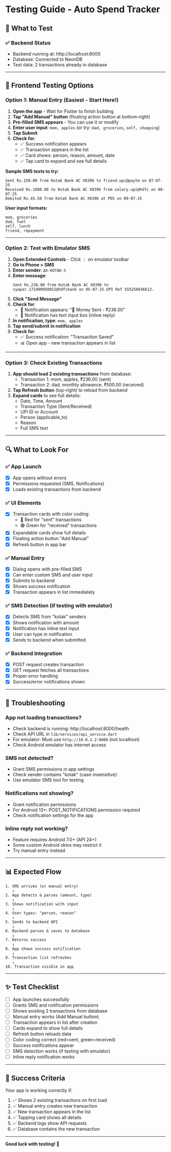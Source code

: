 # Testing Guide - Auto Spend Tracker

## 🎯 What to Test

### ✅ Backend Status
- Backend running at: http://localhost:8000
- Database: Connected to NeonDB
- Test data: 2 transactions already in database

---

## 📱 Frontend Testing Options

### Option 1: Manual Entry (Easiest - Start Here!)

1. **Open the app** - Wait for Flutter to finish building
2. **Tap "Add Manual" button** (floating action button at bottom-right)
3. **Pre-filled SMS appears** - You can use it or modify
4. **Enter user input**: `mom, apples` (or try: `dad, groceries`, `self, shopping`)
5. **Tap Submit**
6. **Check for**:
   - ✅ Success notification appears
   - ✅ Transaction appears in the list
   - ✅ Card shows: person, reason, amount, date
   - ✅ Tap card to expand and see full details

**Sample SMS texts to try:**
```
Sent Rs.150.00 from Kotak Bank AC X0396 to friend.upi@paytm on 07-07-25
Received Rs.1000.00 to Kotak Bank AC X0396 from salary.upi@hdfc on 08-07-25
Debited Rs.45.50 from Kotak Bank AC X0396 at POS on 09-07-25
```

**User input formats:**
```
mom, groceries
dad, fuel
self, lunch
friend, repayment
```

---

### Option 2: Test with Emulator SMS

1. **Open Extended Controls** - Click ⋮ on emulator toolbar
2. **Go to Phone > SMS**
3. **Enter sender**: `AX-KOTAK-S`
4. **Enter message**:
   ```
   Sent Rs.236.00 from Kotak Bank AC X0396 to vyapar.172400950852@hdfcbank on 05-07-25.UPI Ref 555256646612.
   ```
5. **Click "Send Message"**
6. **Check for**:
   - 🔔 Notification appears: "💸 Money Sent - ₹236.00"
   - 📝 Notification has text input box (inline reply)
7. **In notification, type**: `mom, apples`
8. **Tap send/submit in notification**
9. **Check for**:
   - ✅ Success notification: "Transaction Saved"
   - 📊 Open app - new transaction appears in list

---

### Option 3: Check Existing Transactions

1. **App should load 2 existing transactions** from database:
   - Transaction 1: mom, apples, ₹236.00 (sent)
   - Transaction 2: dad, monthly allowance, ₹500.00 (received)
2. **Tap Refresh button** (top-right) to reload from backend
3. **Expand cards** to see full details:
   - Date, Time, Amount
   - Transaction Type (Sent/Received)
   - UPI ID or Account
   - Person (applicable_to)
   - Reason
   - Full SMS text

---

## 🔍 What to Look For

### ✅ App Launch
- [x] App opens without errors
- [x] Permissions requested (SMS, Notifications)
- [x] Loads existing transactions from backend

### ✅ UI Elements
- [x] Transaction cards with color coding:
  - 🔴 Red for "sent" transactions
  - 🟢 Green for "received" transactions
- [x] Expandable cards show full details
- [x] Floating action button "Add Manual"
- [x] Refresh button in app bar

### ✅ Manual Entry
- [x] Dialog opens with pre-filled SMS
- [x] Can enter custom SMS and user input
- [x] Submits to backend
- [x] Shows success notification
- [x] Transaction appears in list immediately

### ✅ SMS Detection (if testing with emulator)
- [x] Detects SMS from "kotak" senders
- [x] Shows notification with amount
- [x] Notification has inline text input
- [x] User can type in notification
- [x] Sends to backend when submitted

### ✅ Backend Integration
- [x] POST request creates transaction
- [x] GET request fetches all transactions
- [x] Proper error handling
- [x] Success/error notifications shown

---

## 🐛 Troubleshooting

### App not loading transactions?
- Check backend is running: http://localhost:8000/health
- Check API URL in `lib/services/api_service.dart`
- For emulator: Must use `http://10.0.2.2:8000` (not localhost)
- Check Android emulator has internet access

### SMS not detected?
- Grant SMS permissions in app settings
- Check sender contains "kotak" (case-insensitive)
- Use emulator SMS tool for testing

### Notifications not showing?
- Grant notification permissions
- For Android 13+: POST_NOTIFICATIONS permission required
- Check notification settings for the app

### Inline reply not working?
- Feature requires Android 7.0+ (API 24+)
- Some custom Android skins may restrict it
- Try manual entry instead

---

## 📊 Expected Flow

```
1. SMS arrives (or manual entry)
   ↓
2. App detects & parses (amount, type)
   ↓
3. Shows notification with input
   ↓
4. User types: "person, reason"
   ↓
5. Sends to backend API
   ↓
6. Backend parses & saves to database
   ↓
7. Returns success
   ↓
8. App shows success notification
   ↓
9. Transaction list refreshes
   ↓
10. Transaction visible in app
```

---

## ✨ Test Checklist

- [ ] App launches successfully
- [ ] Grants SMS and notification permissions
- [ ] Shows existing 2 transactions from database
- [ ] Manual entry works (Add Manual button)
- [ ] Transaction appears in list after creation
- [ ] Cards expand to show full details
- [ ] Refresh button reloads data
- [ ] Color coding correct (red=sent, green=received)
- [ ] Success notifications appear
- [ ] SMS detection works (if testing with emulator)
- [ ] Inline reply notification works

---

## 🎉 Success Criteria

Your app is working correctly if:
1. ✅ Shows 2 existing transactions on first load
2. ✅ Manual entry creates new transaction
3. ✅ New transaction appears in the list
4. ✅ Tapping card shows all details
5. ✅ Backend logs show API requests
6. ✅ Database contains the new transaction

---

**Good luck with testing! 🚀**
